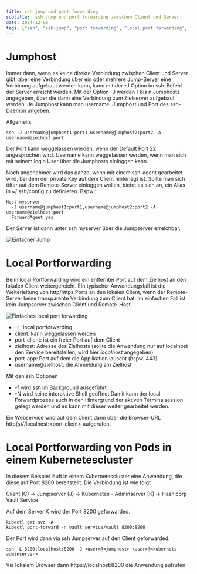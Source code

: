 ```yaml
---
title: ssh jump und port forwarding
subtitle:  ssh jump und port forwarding zwischen Client und Server
date: 2024-12-08
tags: ["ssh", "ssh-jump", "port forwarding", "local port forwarding", "remote port forwarding"]
---
```



# Jumphost


Immer dann, wenn es keine direkte Verbindung zwischen Client und Server gibt, aber eine Verbindung über ein oder mehrere Jump-Server eine Verbinung aufgebaut werden kann, kann mit der -J Option im ssh-Befehl der Server erreicht werden. Mit der Option -J werden 1 bis n Jumphosts angegeben, über die dann eine Verbindung zum Zielserver aufgebaut werden. Je Jumphost kann man username, Jumphost und Port des ssh-Daemon angeben. 

Allgemein: 

```
ssh -J username@jumphost1:port1,username@jumphost2:port2 -A username@zielhost:port
```

Der Port kann weggelassen werden, wenn der Default Port 22 angesprochen wird. 
Username kann weggelassen werden, wenn man sich mit seinem login User über die Jumphosts einloggen kann. 

Noch angenehmer wird das ganze, wenn mit einem ssh-agent gearbeitet wird, bei dem der private Key auf dem Client hinterlegt ist. Sollte man sich öfter auf dem Remote-Server einloggen wollen, bietet es sich an, ein Alias in ~/.ssh/config zu definieren. Bspw.:

```
Host myserver
  -J username@jumphost1:port1,username@jumphost2:port2 -A username@zielhost:port
  ForwardAgent yes
```

Der Server ist dann unter ssh myserver über die Jumpserver erreichbar.


![Einfacher Jump](../images/ssh-jumpserver1.png)

# Local Portforwarding

Beim local Portforwarding wird ein entfernter Port auf dem Zielhost an den lokalen Client weitergereicht. Ein typischer Anwendungsfall ist die Weiterleitung von http/https Ports an den lokalen Client, wenn der Remote-Server keine transparente Verbindung zum Client hat. Im einfachen Fall ist kein Jumpserver zwischen Client und Remote-Host. 

![Einfaches local port forwarding](../images/ssh-localportforwarding1.png)

* -L: local portforwarding
* client: kann weggelassen werden
* port-client: ist ein freier Port auf dem Client
* zielhost: Adresse des Zielhosts (sollte die Anwendung nur auf localhost den Service bereitstellen, wird hier *localhost* angegeben)
* port-app: Port auf dem die Applikation lauscht (bspw. 443) 
* username@zielhost: die Anmeldung am Zielhost

Mit den ssh Optionen
* -f wird ssh im Background ausgeführt
* -N wird keine interaktive Shell geöffnet
Damit kann der local Forwardprozess auch in den Hintergrund der aktiven Terminalsession gelegt werden und es kann mit dieser weiter gearbeitet werden.

Ein Webservice wird auf dem Client dann über die Browser-URL http(s)//localhost:\<port-client\> aufgerufen.


# Local Portforwarding von Pods in einem Kubernetescluster

In diesem Beispiel läuft in einem Kubernetescluster eine Anwendung, die diese auf Port 8200 bereitstellt. Die Verbindung ist wie folgt

Client (C) -> Jumpserver (J) -> Kubernetes - Adminserver (K) -> Hashicorp Vault Service

Auf dem Server K wird der Port 8200 geforwarded. 

```
kubectl get svc -A 
kubectl port-forward -n vault service/vault 8200:8200 
```

Der Port wird dann via ssh Jumpserver auf den Client geforwarded: 

```
ssh -L 8200:localhost:8200 -J <user>@<jumphost> <user>@<kubernets adminserver>
```

Via lokalem Browser dann https://localhost:8200 die Anwendung aufrufen. 








